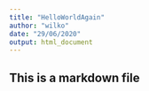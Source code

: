```yaml
---
title: "HelloWorldAgain"
author: "wilko"
date: "29/06/2020"
output: html_document
---
```


## This is a markdown file
